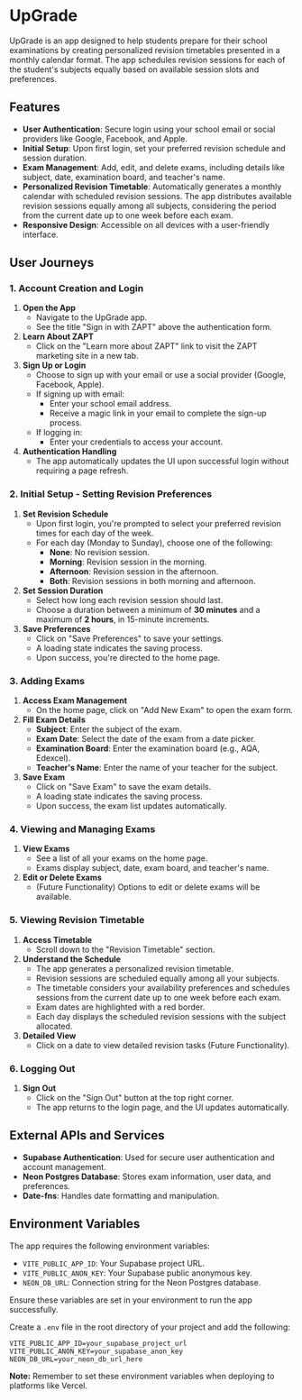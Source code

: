 # UpGrade

UpGrade is an app designed to help students prepare for their school examinations by creating personalized revision timetables presented in a monthly calendar format. The app schedules revision sessions for each of the student's subjects equally based on available session slots and preferences.

## Features

- **User Authentication**: Secure login using your school email or social providers like Google, Facebook, and Apple.
- **Initial Setup**: Upon first login, set your preferred revision schedule and session duration.
- **Exam Management**: Add, edit, and delete exams, including details like subject, date, examination board, and teacher's name.
- **Personalized Revision Timetable**: Automatically generates a monthly calendar with scheduled revision sessions. The app distributes available revision sessions equally among all subjects, considering the period from the current date up to one week before each exam.
- **Responsive Design**: Accessible on all devices with a user-friendly interface.

## User Journeys

### 1. Account Creation and Login

1. **Open the App**
   - Navigate to the UpGrade app.
   - See the title "Sign in with ZAPT" above the authentication form.
2. **Learn About ZAPT**
   - Click on the "Learn more about ZAPT" link to visit the ZAPT marketing site in a new tab.
3. **Sign Up or Login**
   - Choose to sign up with your email or use a social provider (Google, Facebook, Apple).
   - If signing up with email:
     - Enter your school email address.
     - Receive a magic link in your email to complete the sign-up process.
   - If logging in:
     - Enter your credentials to access your account.
4. **Authentication Handling**
   - The app automatically updates the UI upon successful login without requiring a page refresh.

### 2. Initial Setup - Setting Revision Preferences

1. **Set Revision Schedule**
   - Upon first login, you're prompted to select your preferred revision times for each day of the week.
   - For each day (Monday to Sunday), choose one of the following:
     - **None**: No revision session.
     - **Morning**: Revision session in the morning.
     - **Afternoon**: Revision session in the afternoon.
     - **Both**: Revision sessions in both morning and afternoon.
2. **Set Session Duration**
   - Select how long each revision session should last.
   - Choose a duration between a minimum of **30 minutes** and a maximum of **2 hours**, in 15-minute increments.
3. **Save Preferences**
   - Click on "Save Preferences" to save your settings.
   - A loading state indicates the saving process.
   - Upon success, you're directed to the home page.

### 3. Adding Exams

1. **Access Exam Management**
   - On the home page, click on "Add New Exam" to open the exam form.
2. **Fill Exam Details**
   - **Subject**: Enter the subject of the exam.
   - **Exam Date**: Select the date of the exam from a date picker.
   - **Examination Board**: Enter the examination board (e.g., AQA, Edexcel).
   - **Teacher's Name**: Enter the name of your teacher for the subject.
3. **Save Exam**
   - Click on "Save Exam" to save the exam details.
   - A loading state indicates the saving process.
   - Upon success, the exam list updates automatically.

### 4. Viewing and Managing Exams

1. **View Exams**
   - See a list of all your exams on the home page.
   - Exams display subject, date, exam board, and teacher's name.
2. **Edit or Delete Exams**
   - (Future Functionality) Options to edit or delete exams will be available.

### 5. Viewing Revision Timetable

1. **Access Timetable**
   - Scroll down to the "Revision Timetable" section.
2. **Understand the Schedule**
   - The app generates a personalized revision timetable.
   - Revision sessions are scheduled equally among all your subjects.
   - The timetable considers your availability preferences and schedules sessions from the current date up to one week before each exam.
   - Exam dates are highlighted with a red border.
   - Each day displays the scheduled revision sessions with the subject allocated.
3. **Detailed View**
   - Click on a date to view detailed revision tasks (Future Functionality).

### 6. Logging Out

1. **Sign Out**
   - Click on the "Sign Out" button at the top right corner.
   - The app returns to the login page, and the UI updates automatically.

## External APIs and Services

- **Supabase Authentication**: Used for secure user authentication and account management.
- **Neon Postgres Database**: Stores exam information, user data, and preferences.
- **Date-fns**: Handles date formatting and manipulation.

## Environment Variables

The app requires the following environment variables:

- `VITE_PUBLIC_APP_ID`: Your Supabase project URL.
- `VITE_PUBLIC_ANON_KEY`: Your Supabase public anonymous key.
- `NEON_DB_URL`: Connection string for the Neon Postgres database.

Ensure these variables are set in your environment to run the app successfully.

Create a `.env` file in the root directory of your project and add the following:

```
VITE_PUBLIC_APP_ID=your_supabase_project_url
VITE_PUBLIC_ANON_KEY=your_supabase_anon_key
NEON_DB_URL=your_neon_db_url_here
```

**Note:** Remember to set these environment variables when deploying to platforms like Vercel.
